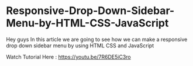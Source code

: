 # Responsive-Drop-Down-Sidebar-Menu-by-HTML-CSS-JavaScript
Hey guys In this article we are going to see how we can make a responsive drop down sidebar menu by using HTML CSS and JavaScript

Watch Tutorial Here : https://youtu.be/7R6DE5iC3ro
